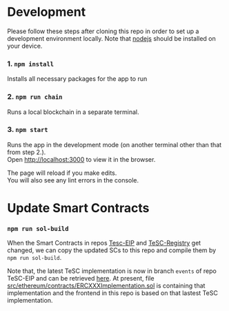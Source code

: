 # Development

Please follow these steps after cloning this repo in order to set up a development environment locally. Note that [nodejs](https://nodejs.org/en/) should be installed on your device. 

### 1. `npm install`

Installs all necessary packages for the app to run 

### 2. `npm run chain`

Runs a local blockchain in a separate terminal. 

### 3. `npm start`

Runs the app in the development mode (on another terminal other than that from step 2.).\
Open [http://localhost:3000](http://localhost:3000) to view it in the browser.

The page will reload if you make edits.\
You will also see any lint errors in the console.


# Update Smart Contracts 

### `npm run sol-build`

When the Smart Contracts in repos [Tesc-EIP](https://github.com/TeSC-app/TeSC-EIP) and [TeSC-Registry](https://github.com/TeSC-app/TeSC-Registry) get changed, we can copy the updated SCs to this repo and compile them by `npm run sol-build`.

Note that, the latest TeSC implementation is now in branch `events` of repo TeSC-EIP and can be retrieved [here](https://github.com/TeSC-app/TeSC-EIP/blob/events/ETHSSL.sol). At present, file [src/ethereum/contracts/ERCXXXImplementation.sol](src/ethereum/contracts/ERCXXXImplementation.sol) is containing that implementation and the frontend in this repo is based on that lastest TeSC implementation.
